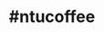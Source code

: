 ---
layout: tag
title: "#ntucoffee"
tag: ntucoffee
language: en
language_reference: "#ntucoffee"
---